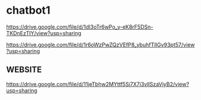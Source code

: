 # chatbot1
https://drive.google.com/file/d/1dI3oTr6wPo_y-eK8rF5DSn-TKDnEzTIY/view?usp=sharing



https://drive.google.com/file/d/1r6oWzPwZQzVEfP8_ybuhfTIIGv93pt57/view?usp=sharing

## WEBSITE
https://drive.google.com/file/d/11jeTbhw2MYttf5Si7X7i3vllSzaVjyB2/view?usp=sharing
